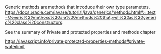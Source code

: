 Generic methods are methods that introduce their own type parameters. 
https://docs.oracle.com/javase/tutorial/java/generics/methods.html#:~:text=Generic%20methods%20are%20methods%20that,well%20as%20generic%20class%20constructors.

See the summary of Private and protected properties and methods chapter

https://javascript.info/private-protected-properties-methods#private-waterlimit